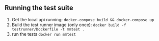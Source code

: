 ## Running the test suite

1. Get the local api running: `docker-compose build && docker-compose up`
2. Build the test runner image (only once): `docker build -f testrunner/Dockerfile -t mmtest .`
3. run the tests `docker run mmtest`
